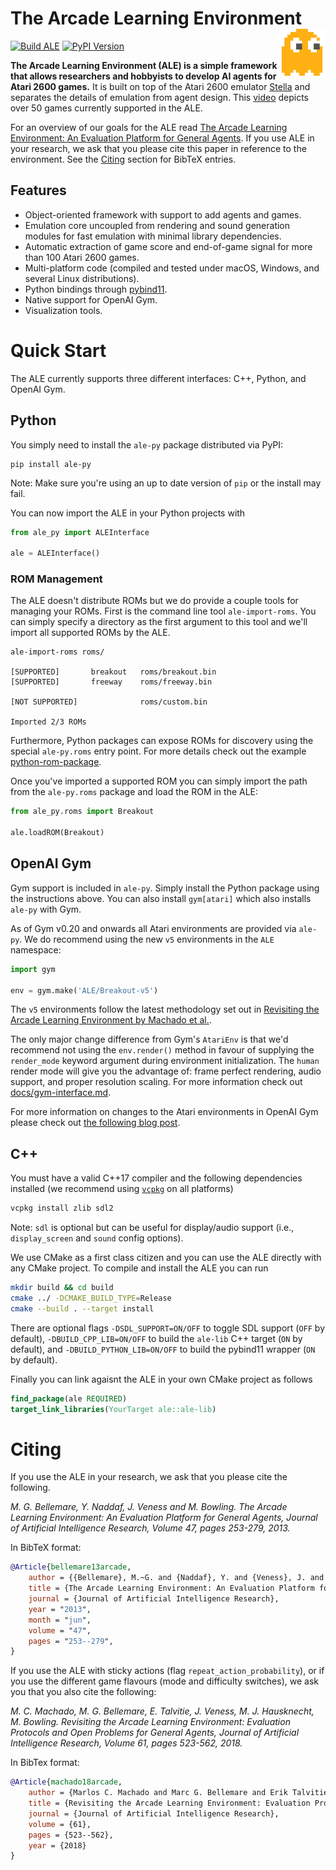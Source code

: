 The Arcade Learning Environment
<a href="#the-arcade-learning-environment">
  <img alt="Arcade Learning Environment" align="right" src="docs/static/ale.svg" width=75 />
</a>
===============================

[![Build ALE](https://github.com/mgbellemare/Arcade-Learning-Environment/actions/workflows/build-ale.yml/badge.svg)](https://github.com/mgbellemare/Arcade-Learning-Environment/actions/workflows/build-ale.yml)
[![PyPI Version](https://img.shields.io/pypi/v/ale-py)](https://pypi.org/project/ale-py)


**The Arcade Learning Environment (ALE) is a simple framework that allows researchers and hobbyists to develop AI agents for Atari 2600 games.**
It is built on top of the Atari 2600 emulator [Stella](https://stella-emu.github.io) and separates the details of emulation from agent design.
This [video](https://www.youtube.com/watch?v=nzUiEkasXZI) depicts over 50 games currently supported in the ALE.

For an overview of our goals for the ALE read [The Arcade Learning Environment: An Evaluation Platform for General Agents](https://jair.org/index.php/jair/article/view/10819).
If you use ALE in your research, we ask that you please cite this paper in reference to the environment. See the [Citing](#Citing) section for BibTeX entries.

Features
--------

- Object-oriented framework with support to add agents and games.
- Emulation core uncoupled from rendering and sound generation modules for fast
  emulation with minimal library dependencies.
- Automatic extraction of game score and end-of-game signal for more than 100
  Atari 2600 games.
- Multi-platform code (compiled and tested under macOS, Windows, and several Linux distributions).
- Python bindings through [pybind11](https://github.com/pybind/pybind11).
- Native support for OpenAI Gym.
- Visualization tools.

Quick Start
===========

The ALE currently supports three different interfaces: C++, Python, and OpenAI Gym.


Python
------

You simply need to install the `ale-py` package distributed via PyPI:

```shell
pip install ale-py
```
Note: Make sure you're using an up to date version of `pip` or the install may fail.


You can now import the ALE in your Python projects with
```python
from ale_py import ALEInterface

ale = ALEInterface()
```

### ROM Management

The ALE doesn't distribute ROMs but we do provide a couple tools for managing your ROMs. First is the command line tool `ale-import-roms`. You can simply specify a directory as the first argument to this tool and we'll import all supported ROMs by the ALE.

```shell
ale-import-roms roms/

[SUPPORTED]       breakout   roms/breakout.bin
[SUPPORTED]       freeway    roms/freeway.bin

[NOT SUPPORTED]              roms/custom.bin

Imported 2/3 ROMs
```
Furthermore, Python packages can expose ROMs for discovery using the special `ale-py.roms` entry point. For more details check out the example [python-rom-package](./examples/python-rom-package).

Once you've imported a supported ROM you can simply import the path from the `ale-py.roms` package and load the ROM in the ALE:
```py
from ale_py.roms import Breakout

ale.loadROM(Breakout)
```

## OpenAI Gym

Gym support is included in `ale-py`. Simply install  the Python package using the instructions above. You can also install `gym[atari]` which also installs `ale-py` with Gym.

As of Gym v0.20 and onwards all Atari environments are provided via `ale-py`. We do recommend using the new `v5` environments in the `ALE` namespace:

```py
import gym

env = gym.make('ALE/Breakout-v5')
```
The `v5` environments follow the latest methodology set out in [Revisiting the Arcade Learning Environment by Machado et al.](https://jair.org/index.php/jair/article/view/11182).

The only major change difference from Gym's `AtariEnv` is that we'd recommend not using the `env.render()` method in favour of supplying the `render_mode` keyword argument during environment initialization. The `human` render mode will give you the advantage of: frame perfect rendering, audio support, and proper resolution scaling. For more information check out [docs/gym-interface.md](./docs/gym-interface.md).

For more information on changes to the Atari environments in OpenAI Gym please check out [the following blog post](https://brosa.ca/blog/ale-release-v0.7).

C++
---

You must have a valid C++17 compiler and the following dependencies installed (we recommend using [`vcpkg`](https://github.com/microsoft/vcpkg) on all platforms)

```sh
vcpkg install zlib sdl2
```

Note: `sdl` is optional but can be useful for display/audio support (i.e., `display_screen` and `sound` config options).

We use CMake as a first class citizen and you can use the ALE directly with any CMake project.
To compile and install the ALE you can run

```sh
mkdir build && cd build
cmake ../ -DCMAKE_BUILD_TYPE=Release
cmake --build . --target install
```

There are optional flags `-DSDL_SUPPORT=ON/OFF` to toggle SDL support (`OFF` by default), `-DBUILD_CPP_LIB=ON/OFF` to build
the `ale-lib` C++ target (`ON` by default), and `-DBUILD_PYTHON_LIB=ON/OFF` to build the pybind11 wrapper (`ON` by default).

Finally you can link agaisnt the ALE in your own CMake project as follows

```cmake
find_package(ale REQUIRED)
target_link_libraries(YourTarget ale::ale-lib)
```

Citing
======

If you use the ALE in your research, we ask that you please cite the following.

*M. G. Bellemare, Y. Naddaf, J. Veness and M. Bowling. The Arcade Learning Environment: An Evaluation Platform for General Agents, Journal of Artificial Intelligence Research, Volume 47, pages 253-279, 2013.*

In BibTeX format:

```bibtex
@Article{bellemare13arcade,
    author = {{Bellemare}, M.~G. and {Naddaf}, Y. and {Veness}, J. and {Bowling}, M.},
    title = {The Arcade Learning Environment: An Evaluation Platform for General Agents},
    journal = {Journal of Artificial Intelligence Research},
    year = "2013",
    month = "jun",
    volume = "47",
    pages = "253--279",
}
```

If you use the ALE with sticky actions (flag ``repeat_action_probability``), or if
you use the different game flavours (mode and difficulty switches), we ask you
that you also cite the following:

*M. C. Machado, M. G. Bellemare, E. Talvitie, J. Veness, M. J. Hausknecht, M. Bowling. Revisiting the Arcade Learning Environment: Evaluation Protocols and Open Problems for General Agents,  Journal of Artificial Intelligence Research, Volume 61, pages 523-562, 2018.*

In BibTex format:

```bibtex
@Article{machado18arcade,
    author = {Marlos C. Machado and Marc G. Bellemare and Erik Talvitie and Joel Veness and Matthew J. Hausknecht and Michael Bowling},
    title = {Revisiting the Arcade Learning Environment: Evaluation Protocols and Open Problems for General Agents},
    journal = {Journal of Artificial Intelligence Research},
    volume = {61},
    pages = {523--562},
    year = {2018}
}
```
